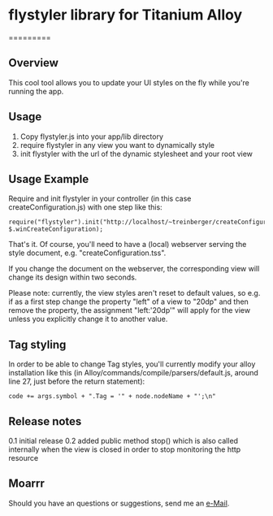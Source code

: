 # flystyler library for Titanium Alloy
=========

## Overview

This cool tool allows you to update your UI styles on the fly while you're running the app.

## Usage

1. Copy flystyler.js into your app/lib directory
2. require flystyler in any view you want to dynamically style
3. init flystyler with the url of the dynamic stylesheet and your root view

## Usage Example

Require and init flystyler in your controller (in this case createConfiguration.js) with one step like this:

	require("flystyler").init("http://localhost/~treinberger/createConfiguration.tss", $.winCreateConfiguration);

That's it. Of course, you'll need to have a (local) webserver serving the style document, e.g. "createConfiguration.tss".

If you change the document on the webserver, the corresponding view will change its design within two seconds.

Please note: currently, the view styles aren't reset to default values, so e.g. if as a first step change the property "left" of a view to "20dp" and then remove the property, the assignment "left:'20dp'" will apply for the view unless you explicitly change it to another value.

## Tag styling

In order to be able to change Tag styles, you'll currently modify your alloy installation like this (in Alloy/commands/compile/parsers/default.js, around line 27, just before the return statement):

	code += args.symbol + ".Tag = '" + node.nodeName + "';\n"

## Release notes

0.1	initial release
0.2	added public method stop() which is also called internally when the view is closed in order to stop monitoring the http resource


## Moarrr

Should you have an questions or suggestions, send me an [e-Mail](mailto:treinberger@appcelerator.com).